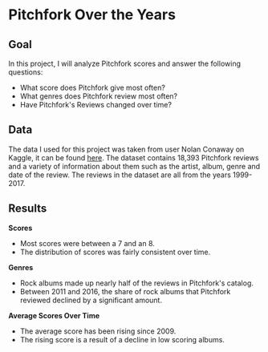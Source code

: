 # Pitchfork Over the Years

## Goal
In this project, I will analyze Pitchfork scores and answer the following questions:
- What score does Pitchfork give most often?
- What genres does Pitchfork review most often?
- Have Pitchfork's Reviews changed over time?

## Data
The data I used for this project was taken from user Nolan Conaway on Kaggle, it can be found [here](https://www.kaggle.com/datasets/nolanbconaway/pitchfork-data?select=database.sqlite). The dataset contains 18,393 Pitchfork reviews and a variety of information about them such as the artist, album, genre and date of the review. The reviews in the dataset are all from the years 1999-2017.

## Results
**Scores**

- Most scores were between a 7 and an 8.
- The distribution of scores was fairly consistent over time.

**Genres**

- Rock albums made up nearly half of the reviews in Pitchfork's catalog.
- Between 2011 and 2016, the share of rock albums that Pitchfork reviewed declined by a significant amount.

**Average Scores Over Time**

- The average score has been rising since 2009.
- The rising score is a result of a decline in low scoring albums.
